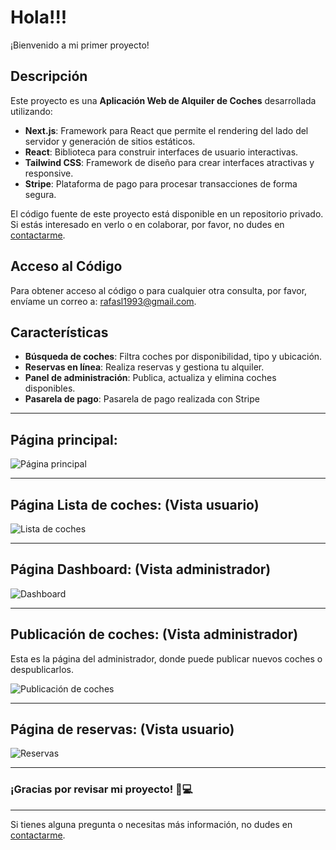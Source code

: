 # Hola!!!
¡Bienvenido a mi primer proyecto!

## Descripción

Este proyecto es una **Aplicación Web de Alquiler de Coches** desarrollada utilizando:

- **Next.js**: Framework para React que permite el rendering del lado del servidor y generación de sitios estáticos.
- **React**: Biblioteca para construir interfaces de usuario interactivas.
- **Tailwind CSS**: Framework de diseño para crear interfaces atractivas y responsive.
- **Stripe**: Plataforma de pago para procesar transacciones de forma segura.

El código fuente de este proyecto está disponible en un repositorio privado. Si estás interesado en verlo o en colaborar, por favor, no dudes en [contactarme](mailto:rafasl1993@gmail.com).

## Acceso al Código

Para obtener acceso al código o para cualquier otra consulta, por favor, envíame un correo a: [rafasl1993@gmail.com](mailto:rafasl1993@gmail.com).

## Características

- **Búsqueda de coches**: Filtra coches por disponibilidad, tipo y ubicación.
- **Reservas en línea**: Realiza reservas y gestiona tu alquiler.
- **Panel de administración**: Publica, actualiza y elimina coches disponibles.
- **Pasarela de pago**: Pasarela de pago realizada con Stripe

---


## Página principal:

![Página principal](https://github.com/user-attachments/assets/8390c0f8-03c1-442c-8357-2551e0c0b238)

---

## Página Lista de coches: (Vista usuario)

![Lista de coches](https://github.com/user-attachments/assets/2b1604e4-ddfb-4e44-8449-0d06f0284556)

---

## Página Dashboard: (Vista administrador)

![Dashboard](https://github.com/user-attachments/assets/937f1a45-0d1c-4579-ba84-01f198ce0df9)

---

## Publicación de coches: (Vista administrador)

Esta es la página del administrador, donde puede publicar nuevos coches o despublicarlos.

![Publicación de coches](https://github.com/user-attachments/assets/137eb3af-d3a0-46e5-a10e-db772eaa758b)

---

## Página de reservas: (Vista usuario)

![Reservas](https://github.com/user-attachments/assets/1ebe223f-cad0-42e0-bdd3-f93a7c5768ca)

---

### ¡Gracias por revisar mi proyecto! 🚗💻
---

Si tienes alguna pregunta o necesitas más información, no dudes en [contactarme](mailto:rafasl1993@gmail.com).
